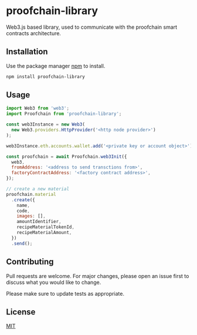 # proofchain-library

Web3.js based library, used to communicate with the proofchain smart contracts architecture.

## Installation

Use the package manager [npm](https://www.npmjs.com/) to install.

```bash
npm install proofchain-library
```

## Usage

```js
import Web3 from 'web3';
import Proofchain from 'proofchain-library';

const web3Instance = new Web3(
  new Web3.providers.HttpProvider('<http node provider>')
);

web3Instance.eth.accounts.wallet.add('<private key or account object>');

const proofchain = await Proofchain.web3Init({
  web3,
  fromAddress: '<address to send transctions from>',
  factoryContractAddress: '<factory contract address>',
});

// create a new material
proofchain.material
  .create({
    name,
    code,
    images: [],
    amountIdentifier,
    recipeMaterialTokenId,
    recipeMaterialAmount,
  })
  .send();
```

## Contributing

Pull requests are welcome. For major changes, please open an issue first to discuss what you would like to change.

Please make sure to update tests as appropriate.

## License

[MIT](https://choosealicense.com/licenses/mit/)
